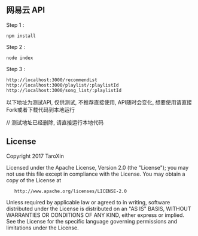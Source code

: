 ﻿## 网易云 API

Step 1 :
```
npm install
```

Step 2 :
```
node index
```

Step 3 :
```
http://localhost:3000/recommendLst
http://localhost:3000/playlist/:playlistId
http://localhost:3000/song_list/:playlistId
```


以下地址为测试API, 仅供测试, 不推荐直接使用, API随时会变化, 想要使用请直接Fork或者下载代码到本地运行

// 测试地址已经删除, 请直接运行本地代码

## License

   Copyright 2017 TaroXin

   Licensed under the Apache License, Version 2.0 (the "License");
   you may not use this file except in compliance with the License.
   You may obtain a copy of the License at

       http://www.apache.org/licenses/LICENSE-2.0

   Unless required by applicable law or agreed to in writing, software
   distributed under the License is distributed on an "AS IS" BASIS,
   WITHOUT WARRANTIES OR CONDITIONS OF ANY KIND, either express or implied.
   See the License for the specific language governing permissions and
   limitations under the License.
